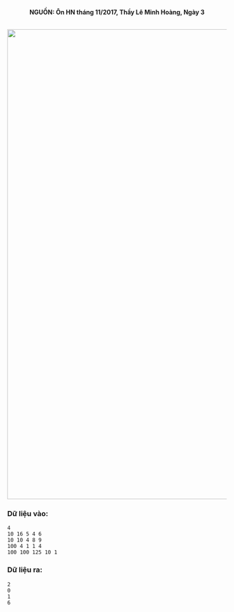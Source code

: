 **<center>NGUỒN: Ôn HN tháng 11/2017, Thầy Lê Minh Hoàng, Ngày 3</center>**
<br>

<img src="/images/problems/1018/activity.svg" width=1080px>

### Dữ liệu vào:
```
4
10 16 5 4 6
10 10 4 8 9
100 4 1 1 4
100 100 125 10 1
```

### Dữ liệu ra:
```
2
0
1
6
```
